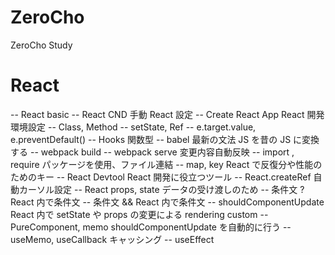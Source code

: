 # ZeroCho

ZeroCho Study

# React

-- React basic
-- React CND
手動 React 設定
-- Create React App
React 開発環境設定
-- Class, Method
-- setState, Ref
-- e.target.value, e.preventDefault()
-- Hooks
関数型
-- babel
最新の文法 JS を昔の JS に変換する
-- webpack build
-- webpack serve
変更内容自動反映
-- import , require
パッケージを使用、ファイル連結
-- map, key
React で反復分や性能のためのキー
-- React Devtool
React 開発に役立つツール
-- React.createRef
自動カーソル設定
-- React props, state
データの受け渡しのため
-- 条件文 ?
React 内で条件文
-- 条件文 &&
React 内で条件文
-- shouldComponentUpdate
React 内で setState や props の変更による rendering custom
-- PureComponent, memo
shouldComponentUpdate を自動的に行う
-- useMemo, useCallback
キャッシング
-- useEffect
